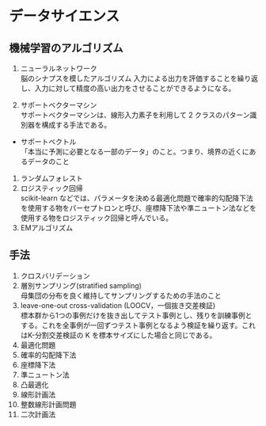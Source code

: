 # データサイエンス
## 機械学習のアルゴリズム

1. ニューラルネットワーク</br>
 脳のシナプスを模したアルゴリズム
 入力による出力を評価することを繰り返し、入力に対して精度の高い出力をさせることができるようになる。

1. サポートベクターマシン</br>
 サポートベクターマシンは、線形入力素子を利用して 2 クラスのパターン識別器を構成する手法である。
 + サポートベクトル</br>
 「本当に予測に必要となる一部のデータ」のこと。つまり、境界の近くにあるデータのこと
1. ランダムフォレスト
1. ロジスティック回帰</br>
scikit-learn などでは、パラメータを決める最適化問題で確率的勾配降下法を使用する物をパーセプトロンと呼び、座標降下法や準ニュートン法などを使用する物をロジスティック回帰と呼んでいる。
1. EMアルゴリズム

## 手法
1. クロスバリデーション
1. 層別サンプリング(stratified sampling)</br>
 母集団の分布を良く維持してサンプリングするための手法のこと
1. leave-one-out cross-validation (LOOCV，一個抜き交差検証)</br>
 標本群から1つの事例だけを抜き出してテスト事例とし、残りを訓練事例とする。これを全事例が一回ずつテスト事例となるよう検証を繰り返す。これはK-分割交差検証の K を標本サイズにした場合と同じである。
1. 最適化問題
1. 確率的勾配降下法
1. 座標降下法
1. 準ニュートン法
1. 凸最適化
1. 線形計画法
1. 整数線形計画問題
1. 二次計画法
